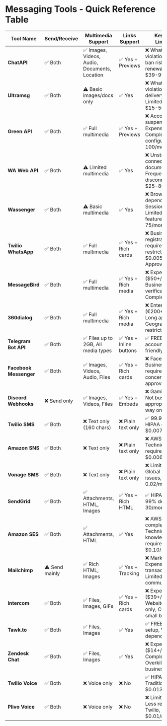 # Messaging Tools - Quick Reference Table

| Tool Name | Send/Receive | Multimedia Support | Links Support | Key Risks & Limitations |
|-----------|--------------|-------------------|---------------|------------------------|
| **ChatAPI** | ✅ Both | ✅ Images, Videos, Audio, Documents, Location | ✅ Yes + Previews | ❌ WhatsApp ToS violation, Account ban risk, QR renewal needed, $39-99/month |
| **Ultramsg** | ✅ Both | ⚠️ Basic images/docs only | ✅ Yes | ❌ WhatsApp ToS violation, 95% delivery rate, Limited features, $15-50/month |
| **Green API** | ✅ Both | ✅ Full multimedia | ✅ Yes + Previews | ❌ Account suspension risk, Expensive setup, Complex configuration, $20-100/month |
| **WA Web API** | ✅ Both | ⚠️ Limited multimedia | ✅ Yes | ❌ Unstable connections, Poor documentation, Frequent disconnections, $25-80/month |
| **Wassenger** | ✅ Both | ⚠️ Basic multimedia | ✅ Yes | ❌ Browser dependency, Session drops, Limited API features, $25-75/month |
| **Twilio WhatsApp** | ✅ Both | ✅ Full multimedia | ✅ Yes + Rich cards | ❌ Business registration required, Template restrictions, $0.005/message, Approval process |
| **MessageBird** | ✅ Both | ✅ Full multimedia | ✅ Yes + Rich media | ❌ Expensive ($50+/month), Business verification needed, Complex setup |
| **360dialog** | ✅ Both | ✅ Full multimedia | ✅ Yes + Rich media | ❌ Enterprise only (€200+/month), Long approval time, Geographic restrictions |
| **Telegram Bot API** | ✅ Both | ✅ Files up to 2GB, All media types | ✅ Yes + Inline buttons | ✅ FREE, No account bans, Bot-friendly platform |
| **Facebook Messenger** | ✅ Both | ✅ Images, Videos, Audio, Files | ✅ Yes + Rich cards | ❌ Facebook Business account required, Privacy concerns, Complex approval |
| **Discord Webhooks** | ❌ Send only | ✅ Images, Videos, Files | ✅ Yes + Embeds | ❌ Gaming platform, Not business-appropriate, One-way only |
| **Twilio SMS** | ✅ Both | ❌ Text only (160 chars) | ❌ Plain text only | ✅ 99.9% delivery, HIPAA compliant, $0.0075/message |
| **Amazon SNS** | ✅ Both | ❌ Text only | ❌ Plain text only | ❌ AWS complexity, Technical setup required, $0.00645/message |
| **Vonage SMS** | ✅ Both | ❌ Text only | ❌ Plain text only | ❌ Limited features, Global coverage issues, $0.0075-0.02/message |
| **SendGrid** | ✅ Both | ✅ Attachments, HTML, Images | ✅ Yes + Rich HTML | ✅ HIPAA compliant, 99% delivery, $15-30/month |
| **Amazon SES** | ✅ Both | ✅ Attachments, HTML | ✅ Yes | ❌ AWS setup complexity, Technical knowledge required, $0.10/1000 emails |
| **Mailchimp** | ⚠️ Send mainly | ✅ Rich HTML, Images | ✅ Yes + Tracking | ❌ Marketing focus, Expensive for transactional, Limited 2-way communication |
| **Intercom** | ✅ Both | ✅ Files, Images, GIFs | ✅ Yes + Rich cards | ❌ Expensive ($39+/month), Website visitors only, Complex for small business |
| **Tawk.to** | ✅ Both | ✅ Files, Images | ✅ Yes | ✅ FREE, Easy setup, Website dependency only |
| **Zendesk Chat** | ✅ Both | ✅ Files, Images | ✅ Yes | ❌ Expensive ($14+/agent), Complex setup, Overkill for small business |
| **Twilio Voice** | ✅ Both | ❌ Voice only | ❌ No | ✅ HIPAA compliant, Traditional/trusted, $0.013/minute |
| **Plivo Voice** | ✅ Both | ❌ Voice only | ❌ No | ❌ Limited features, Less reliable than Twilio, $0.01/minute |
